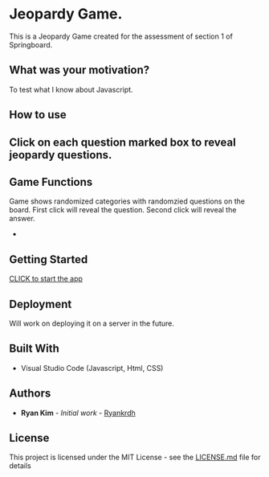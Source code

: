 # Jeopardy Game.

This is a Jeopardy Game created for the assessment of section 1 of Springboard.

## What was your motivation?

To test what I know about Javascript.

## How to use

## Click on each question marked box to reveal jeopardy questions.

## Game Functions

Game shows randomized categories with randomzied questions on the board.
First click will reveal the question.
Second click will reveal the answer.

-

## Getting Started

<a href="https://ryankrdh.github.io/Jeopardy-Game/">CLICK to start the app</a>

## Deployment

Will work on deploying it on a server in the future.

## Built With

- Visual Studio Code (Javascript, Html, CSS)

## Authors

- **Ryan Kim** - _Initial work_ - [Ryankrdh](https://github.com/ryankrdh)

## License

This project is licensed under the MIT License - see the [LICENSE.md](LICENSE.md) file for details
